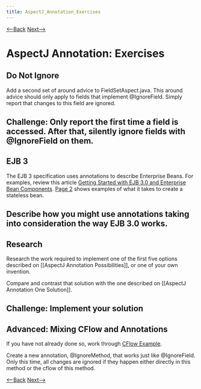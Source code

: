 ```yaml
---
title: AspectJ_Annotation_Exercises
---
```

[<--Back]({{_site.pagesurl}}/AspectJ_Annotation_Thinking) [Next-->]({{_site.pagesurl}}/AspectJ_Annotation_Start)

# AspectJ Annotation: Exercises

## Do Not Ignore
Add a second set of around advice to FieldSetAspect.java. This around advice should only apply to fields that implement @IgnoreField. Simply report that changes to this field are ignored.

**Challenge:** Only report the first time a field is accessed. After that, silently ignore fields with @IgnoreField on them.
----
## EJB 3
The EJB 3 specification uses annotations to describe Enterprise Beans. For examples, review this article [Getting Started with EJB 3.0 and Enterprise Bean Components](http://www.devx.com/Java/Article/30045). [Page 2](http://www.devx.com/Java/Article/30045/0/page/2) shows examples of what it takes to create a stateless bean.

Describe how you might use annotations taking into consideration the way EJB 3.0 works.
----
## Research
Research the work required to implement one of the first five options described on [[AspectJ Annotation Possibilities]], or one of your own invention.

Compare and contrast that solution with the one described on [[AspectJ Annotation One Solution]].

**Challenge:** Implement your solution
----
## Advanced: Mixing CFlow and Annotations
If you have not already done so, work through [CFlow Example]({{_site.pagesurl}}/AspectJ_CFlow).

Create a new annotation, @IgnoreMethod, that works just like @IgnoreField. Only this time, all changes are ignored if they happen either directly in this method or the cflow of this method.

[<--Back]({{_site.pagesurl}}/AspectJ_Annotation_Thinking) [Next-->]({{_site.pagesurl}}/AspectJ_Annotation_Start)
